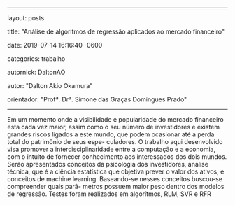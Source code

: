 ﻿---

layout: posts

title:  "Análise de algoritmos de regressão aplicados ao mercado financeiro"

date:   2019-07-14 16:16:40 -0600

categories: trabalho

autornick: DaltonAO

autor: "Dalton Akio Okamura"

orientador: "Profª. Drª. Simone das Graças Domingues Prado"

---

Em um momento onde a visibilidade e popularidade do mercado financeiro esta cada vez maior, assim como o seu número de investidores e existem grandes riscos ligados a este mundo, que podem ocasionar até a perda total do patrimônio de seus espe- culadores. O trabalho aqui desenvolvido visa promover a interdisciplinaridade entre a computação e a economia, com o intuito de fornecer conhecimento aos interessados dos dois mundos. Serão apresentados conceitos da psicologia dos investidores, análise técnica, que é a ciência estatística que objetiva prever o valor dos ativos, e conceitos de machine learning. Baseando-se nesses conceitos buscou-se compreender quais parâ- metros possuem maior peso dentro dos modelos de regressão. Testes foram realizados em algorítmos, RLM, SVR e RFR

